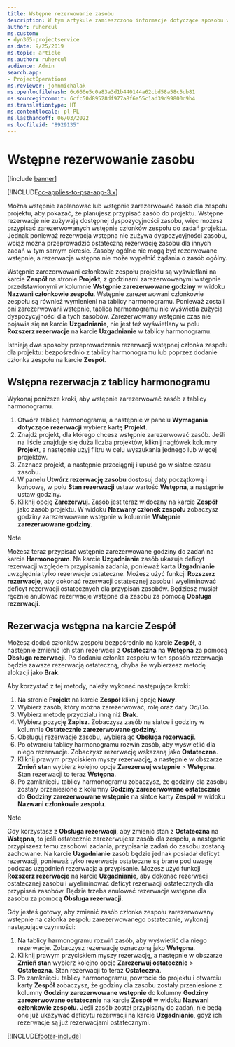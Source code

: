 ```yaml
---
title: Wstępne rezerwowanie zasobu
description: W tym artykule zamieszczono informacje dotyczące sposobu wstępnego planowania, czyli inaczej wstępnego rezerwowania, członków zespołu projektu.
author: ruhercul
ms.custom:
- dyn365-projectservice
ms.date: 9/25/2019
ms.topic: article
ms.author: ruhercul
audience: Admin
search.app:
- ProjectOperations
ms.reviewer: johnmichalak
ms.openlocfilehash: 6c666e5c0a83a3d1b440144a62cbd58a58c5db81
ms.sourcegitcommit: 6cfc50d89528df977a8f6a55c1ad39d99800d9b4
ms.translationtype: HT
ms.contentlocale: pl-PL
ms.lasthandoff: 06/03/2022
ms.locfileid: "8929135"
---
```

# <a name="soft-book-a-resource"></a>Wstępne rezerwowanie zasobu

[!include [banner](../includes/psa-now-project-operations.md)]

[!INCLUDE[cc-applies-to-psa-app-3.x](../includes/cc-applies-to-psa-app-3x.md)]

Można wstępnie zaplanować lub wstępnie zarezerwować zasób dla zespołu projektu, aby pokazać, że planujesz przypisać zasób do projektu. Wstępne rezerwacje nie zużywają dostępnej dyspozycyjności zasobu, więc możesz przypisać zarezerwowanych wstępnie członków zespołu do zadań projektu. Jednak ponieważ rezerwacja wstępna nie zużywa dyspozycyjności zasobu, wciąż można przeprowadzić ostateczną rezerwację zasobu dla innych zadań w tym samym okresie. Zasoby ogólne nie mogą być rezerwowane wstępnie, a rezerwacja wstępna nie może wypełnić żądania o zasób ogólny.

Wstępnie zarezerwowani członkowie zespołu projektu są wyświetlani na karcie **Zespół** na stronie **Projekt**, z godzinami zarezerwowanymi wstępnie przedstawionymi w kolumnie **Wstępnie zarezerwowane godziny** w widoku **Nazwani członkowie zespołu**. Wstępnie zarezerwowani członkowie zespołu są również wymienieni na tablicy harmonogramu. Ponieważ zostali oni zarezerwowani wstępnie, tablica harmonogramu nie wyświetla zużycia dyspozycyjności dla tych zasobów. Zarezerwowany wstępnie czas nie pojawia się na karcie **Uzgadnianie**, nie jest też wyświetlany w polu **Rozszerz rezerwacje** na karcie **Uzgadnianie** w tablicy harmonogramu. 

Istnieją dwa sposoby przeprowadzenia rezerwacji wstępnej członka zespołu dla projektu: bezpośrednio z tablicy harmonogramu lub poprzez dodanie członka zespołu na karcie **Zespół**. 

## <a name="soft-book-from-the-schedule-board"></a>Wstępna rezerwacja z tablicy harmonogramu
Wykonaj poniższe kroki, aby wstępnie zarezerwować zasób z tablicy harmonogramu. 

1. Otwórz tablicę harmonogramu, a następnie w panelu **Wymagania dotyczące rezerwacji** wybierz kartę **Projekt**.
2. Znajdź projekt, dla którego chcesz wstępnie zarezerwować zasób. Jeśli na liście znajduje się duża liczba projektów, kliknij nagłówek kolumny **Projekt**, a następnie użyj filtru w celu wyszukania jednego lub więcej projektów.
3. Zaznacz projekt, a następnie przeciągnij i upuść go w siatce czasu zasobu.
5. W panelu **Utwórz rezerwację zasobu** dostosuj daty początkową i końcową, w polu **Stan rezerwacji** ustaw wartość **Wstępna**, a następnie ustaw godziny. 
6. Kliknij opcję **Zarezerwuj**. Zasób jest teraz widoczny na karcie **Zespół** jako zasób projektu. W widoku **Nazwany członek zespołu** zobaczysz godziny zarezerwowane wstępnie w kolumnie **Wstępnie zarezerwowane godziny**.

> [!NOTE]
> Możesz teraz przypisać wstępnie zarezerwowane godziny do zadań na karcie **Harmonogram**. Na karcie **Uzgadnianie** zasób ukazuje deficyt rezerwacji względem przypisania zadania, ponieważ karta **Uzgadnianie** uwzględnia tylko rezerwacje ostateczne. Możesz użyć funkcji **Rozszerz rezerwacje**, aby dokonać rezerwacji ostatecznej zasobu i wyeliminować deficyt rezerwacji ostatecznych dla przypisań zasobów. Będziesz musiał ręcznie anulować rezerwacje wstępne dla zasobu za pomocą **Obsługa rezerwacji**.

## <a name="soft-book-on-the-team-tab"></a>Rezerwacja wstępna na karcie Zespół

Możesz dodać członków zespołu bezpośrednio na karcie **Zespół**, a następnie zmienić ich stan rezerwacji z **Ostateczna** na **Wstępna** za pomocą **Obsługa rezerwacji**. Po dodaniu członka zespołu w ten sposób rezerwacja będzie zawsze rezerwacją ostateczną, chyba że wybierzesz metodę alokacji jako **Brak**.

Aby korzystać z tej metody, należy wykonać następujące kroki:

1. Na stronie **Projekt** na karcie **Zespół** kliknij opcję **Nowy**.
2. Wybierz zasób, który można zarezerwować, rolę oraz daty Od/Do.
3. Wybierz metodę przydziału inną niż **Brak**.
4. Wybierz pozycję **Zapisz**. Zobaczysz zasób na siatce i godziny w kolumnie **Ostatecznie zarezerwowane godziny**.
5. Obsługuj rezerwacje zasobu, wybierając **Obsługa rezerwacji**.
6. Po otwarciu tablicy harmonogramu rozwiń zasób, aby wyświetlić dla niego rezerwacje. Zobaczysz rezerwację wskazaną jako **Ostateczna**.
7. Kliknij prawym przyciskiem myszy rezerwację, a następnie w obszarze **Zmień stan** wybierz kolejno opcje **Zarezerwuj wstępnie** \> **Wstępna**. Stan rezerwacji to teraz **Wstępna**.
8. Po zamknięciu tablicy harmonogramu zobaczysz, że godziny dla zasobu zostały przeniesione z kolumny **Godziny zarezerwowane ostatecznie** do **Godziny zarezerwowane wstępnie** na siatce karty **Zespół** w widoku **Nazwani członkowie zespołu**.

> [!NOTE]
> Gdy korzystasz z **Obsługa rezerwacji**, aby zmienić stan z **Ostateczna** na **Wstępna**, to jeśli ostatecznie zarezerwujesz zasób dla zespołu, a następnie przypiszesz temu zasobowi zadania, przypisania zadań do zasobu zostaną zachowane. Na karcie **Uzgadnianie** zasób będzie jednak posiadał deficyt rezerwacji, ponieważ tylko rezerwacje ostateczne są brane pod uwagę podczas uzgodnień rezerwacja a przypisanie. Możesz użyć funkcji **Rozszerz rezerwacje** na karcie **Uzgadnianie**, aby dokonać rezerwacji ostatecznej zasobu i wyeliminować deficyt rezerwacji ostatecznych dla przypisań zasobów. Będzie trzeba anulować rezerwacje wstępne dla zasobu za pomocą **Obsługa rezerwacji**.

Gdy jesteś gotowy, aby zmienić zasób członka zespołu zarezerwowany wstępnie na członka zespołu zarezerwowanego ostatecznie, wykonaj następujące czynności:

1. Na tablicy harmonogramu rozwiń zasób, aby wyświetlić dla niego rezerwacje. Zobaczysz rezerwację oznaczoną jako **Wstępna**.
2. Kliknij prawym przyciskiem myszy rezerwację, a następnie w obszarze **Zmień stan** wybierz kolejno opcje **Zarezerwuj ostatecznie** \> **Ostateczna**. Stan rezerwacji to teraz **Ostateczna**.
3. Po zamknięciu tablicy harmonogramu, powrocie do projektu i otwarciu karty **Zespół** zobaczysz, że godziny dla zasobu zostały przeniesione z kolumny **Godziny zarezerwowane wstępnie** do kolumny **Godziny zarezerwowane ostatecznie** na karcie **Zespół** w widoku **Nazwani członkowie zespołu**. Jeśli zasób został przypisany do zadań, nie będą one już ukazywać deficytu rezerwacji na karcie **Uzgadnianie**, gdyż ich rezerwacje są już rezerwacjami ostatecznymi.



[!INCLUDE[footer-include](../includes/footer-banner.md)]
